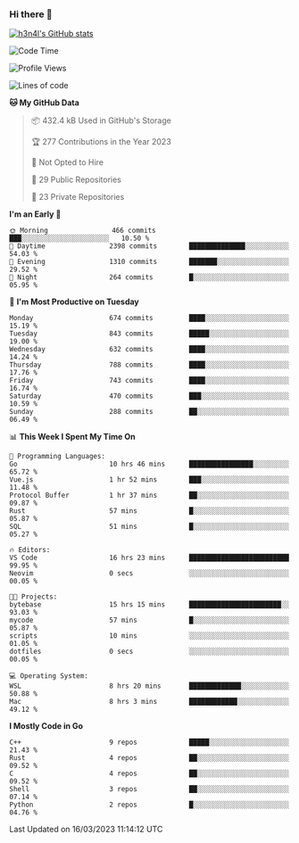 ### Hi there 👋

[![h3n4l's GitHub stats](https://github-readme-stats.vercel.app/api?username=h3n4l&count_private=true&show_icons=true&theme=radical)](https://github.com/h3n4l/github-readme-stats)

<!--START_SECTION:waka-->
![Code Time](http://img.shields.io/badge/Code%20Time-1%2C043%20hrs%2042%20mins-blue)

![Profile Views](http://img.shields.io/badge/Profile%20Views-1-blue)

![Lines of code](https://img.shields.io/badge/From%20Hello%20World%20I%27ve%20Written-2.7%20million%20lines%20of%20code-blue)

**🐱 My GitHub Data** 

> 📦 432.4 kB Used in GitHub's Storage 
 > 
> 🏆 277 Contributions in the Year 2023
 > 
> 🚫 Not Opted to Hire
 > 
> 📜 29 Public Repositories 
 > 
> 🔑 23 Private Repositories 
 > 
**I'm an Early 🐤** 

```text
🌞 Morning                466 commits         ███░░░░░░░░░░░░░░░░░░░░░░   10.50 % 
🌆 Daytime                2398 commits        ██████████████░░░░░░░░░░░   54.03 % 
🌃 Evening                1310 commits        ███████░░░░░░░░░░░░░░░░░░   29.52 % 
🌙 Night                  264 commits         █░░░░░░░░░░░░░░░░░░░░░░░░   05.95 % 
```
📅 **I'm Most Productive on Tuesday** 

```text
Monday                   674 commits         ████░░░░░░░░░░░░░░░░░░░░░   15.19 % 
Tuesday                  843 commits         █████░░░░░░░░░░░░░░░░░░░░   19.00 % 
Wednesday                632 commits         ████░░░░░░░░░░░░░░░░░░░░░   14.24 % 
Thursday                 788 commits         ████░░░░░░░░░░░░░░░░░░░░░   17.76 % 
Friday                   743 commits         ████░░░░░░░░░░░░░░░░░░░░░   16.74 % 
Saturday                 470 commits         ███░░░░░░░░░░░░░░░░░░░░░░   10.59 % 
Sunday                   288 commits         ██░░░░░░░░░░░░░░░░░░░░░░░   06.49 % 
```


📊 **This Week I Spent My Time On** 

```text
💬 Programming Languages: 
Go                       10 hrs 46 mins      ████████████████░░░░░░░░░   65.72 % 
Vue.js                   1 hr 52 mins        ███░░░░░░░░░░░░░░░░░░░░░░   11.48 % 
Protocol Buffer          1 hr 37 mins        ██░░░░░░░░░░░░░░░░░░░░░░░   09.87 % 
Rust                     57 mins             █░░░░░░░░░░░░░░░░░░░░░░░░   05.87 % 
SQL                      51 mins             █░░░░░░░░░░░░░░░░░░░░░░░░   05.27 % 

🔥 Editors: 
VS Code                  16 hrs 23 mins      █████████████████████████   99.95 % 
Neovim                   0 secs              ░░░░░░░░░░░░░░░░░░░░░░░░░   00.05 % 

🐱‍💻 Projects: 
bytebase                 15 hrs 15 mins      ███████████████████████░░   93.03 % 
mycode                   57 mins             █░░░░░░░░░░░░░░░░░░░░░░░░   05.87 % 
scripts                  10 mins             ░░░░░░░░░░░░░░░░░░░░░░░░░   01.05 % 
dotfiles                 0 secs              ░░░░░░░░░░░░░░░░░░░░░░░░░   00.05 % 

💻 Operating System: 
WSL                      8 hrs 20 mins       █████████████░░░░░░░░░░░░   50.88 % 
Mac                      8 hrs 3 mins        ████████████░░░░░░░░░░░░░   49.12 % 
```

**I Mostly Code in Go** 

```text
C++                      9 repos             █████░░░░░░░░░░░░░░░░░░░░   21.43 % 
Rust                     4 repos             ██░░░░░░░░░░░░░░░░░░░░░░░   09.52 % 
C                        4 repos             ██░░░░░░░░░░░░░░░░░░░░░░░   09.52 % 
Shell                    3 repos             ██░░░░░░░░░░░░░░░░░░░░░░░   07.14 % 
Python                   2 repos             █░░░░░░░░░░░░░░░░░░░░░░░░   04.76 % 
```




 Last Updated on 16/03/2023 11:14:12 UTC
<!--END_SECTION:waka-->

